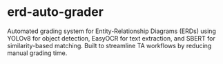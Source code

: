 # erd-auto-grader
Automated grading system for Entity-Relationship Diagrams (ERDs) using YOLOv8 for object detection, EasyOCR for text extraction, and SBERT for similarity-based matching. Built to streamline TA workflows by reducing manual grading time.
